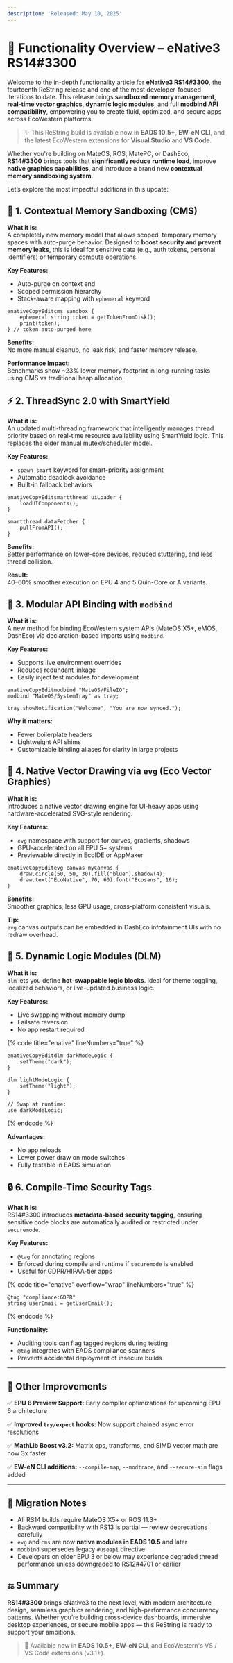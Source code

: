 ```yaml
---
description: 'Released: May 10, 2025'
---
```


# 📘 Functionality Overview – eNative3 RS14#3300

Welcome to the in-depth functionality article for **eNative3 RS14#3300**, the fourteenth ReString release and one of the most developer-focused iterations to date. This release brings **sandboxed memory management**, **real-time vector graphics**, **dynamic logic modules**, and full **modbind API compatibility**, empowering you to create fluid, optimized, and secure apps across EcoWestern platforms.

> ✨ This ReString build is available now in **EADS 10.5+**, **EW-eN CLI**, and the latest EcoWestern extensions for **Visual Studio** and **VS Code**.

Whether you're building on MateOS, ROS, MatePC, or DashEco, **RS14#3300** brings tools that **significantly reduce runtime load**, improve **native graphics capabilities**, and introduce a brand new **contextual memory sandboxing system**.

Let’s explore the most impactful additions in this update:

## 🧠 1. Contextual Memory Sandboxing (CMS)

**What it is:**\
A completely new memory model that allows scoped, temporary memory spaces with auto-purge behavior. Designed to **boost security and prevent memory leaks**, this is ideal for sensitive data (e.g., auth tokens, personal identifiers) or temporary compute operations.

**Key Features:**

* Auto-purge on context end
* Scoped permission hierarchy
* Stack-aware mapping with `ephemeral` keyword

```enative
enativeCopyEditcms sandbox {
    ephemeral string token = getTokenFromDisk();
    print(token);
} // token auto-purged here
```

**Benefits:**\
No more manual cleanup, no leak risk, and faster memory release.

**Performance Impact:**\
Benchmarks show \~23% lower memory footprint in long-running tasks using CMS vs traditional heap allocation.

## ⚡ 2. ThreadSync 2.0 with SmartYield

**What it is:**\
An updated multi-threading framework that intelligently manages thread priority based on real-time resource availability using SmartYield logic. This replaces the older manual mutex/scheduler model.

**Key Features:**

* `spawn smart` keyword for smart-priority assignment
* Automatic deadlock avoidance
* Built-in fallback behaviors

```enative
enativeCopyEditsmartthread uiLoader {
    loadUIComponents();
}

smartthread dataFetcher {
    pullFromAPI();
}
```

**Benefits:**\
Better performance on lower-core devices, reduced stuttering, and less thread collision.

**Result:**\
40–60% smoother execution on EPU 4 and 5 Quin-Core or A variants.

## 🧱 3. Modular API Binding with `modbind`

**What it is:**\
A new method for binding EcoWestern system APIs (MateOS X5+, eMOS, DashEco) via declaration-based imports using `modbind`.

**Key Features:**

* Supports live environment overrides
* Reduces redundant linkage
* Easily inject test modules for development

```enative
enativeCopyEditmodbind "MateOS/FileIO";
modbind "MateOS/SystemTray" as tray;

tray.showNotification("Welcome", "You are now synced.");
```

**Why it matters:**

* Fewer boilerplate headers
* Lightweight API shims
* Customizable binding aliases for clarity in large projects

## 🎨 4. Native Vector Drawing via `evg` (Eco Vector Graphics)

**What it is:**\
Introduces a native vector drawing engine for UI-heavy apps using hardware-accelerated SVG-style rendering.

**Key Features:**

* `evg` namespace with support for curves, gradients, shadows
* GPU-accelerated on all EPU 5+ systems
* Previewable directly in EcoIDE or AppMaker

```enative
enativeCopyEditevg canvas myCanvas {
    draw.circle(50, 50, 30).fill("blue").shadow(4);
    draw.text("EcoNative", 70, 60).font("Ecosans", 16);
}
```

**Benefits:**\
Smoother graphics, less GPU usage, cross-platform consistent visuals.

**Tip:**\
`evg` canvas outputs can be embedded in DashEco infotainment UIs with no redraw overhead.

## 🧪 5. Dynamic Logic Modules (DLM)

**What it is:**\
`dlm` lets you define **hot-swappable logic blocks**. Ideal for theme toggling, localized behaviors, or live-updated business logic.

**Key Features:**

* Live swapping without memory dump
* Failsafe reversion
* No app restart required

{% code title="enative" lineNumbers="true" %}
```enative
enativeCopyEditdlm darkModeLogic {
    setTheme("dark");
}

dlm lightModeLogic {
    setTheme("light");
}

// Swap at runtime:
use darkModeLogic;
```
{% endcode %}

**Advantages:**

* No app reloads
* Lower power draw on mode switches
* Fully testable in EADS simulation

## 🔒 6. Compile-Time Security Tags

**What it is:**\
RS14#3300 introduces **metadata-based security tagging**, ensuring sensitive code blocks are automatically audited or restricted under `securemode`.

**Key Features:**

* `@tag` for annotating regions
* Enforced during compile and runtime if `securemode` is enabled
* Useful for GDPR/HIPAA-tier apps

{% code title="enative" overflow="wrap" lineNumbers="true" %}
```enative
@tag "compliance:GDPR"
string userEmail = getUserEmail();
```
{% endcode %}

**Functionality:**

* Auditing tools can flag tagged regions during testing
* `@tag` integrates with EADS compliance scanners
* Prevents accidental deployment of insecure builds

***

## 🧰 Other Improvements

✅ **EPU 6 Preview Support:** Early compiler optimizations for upcoming EPU 6 architecture

✅ **Improved `try/expect` hooks:** Now support chained async error resolutions

✅ **MathLib Boost v3.2:** Matrix ops, transforms, and SIMD vector math are now 3x faster

✅ **EW-eN CLI additions:** `--compile-map`, `--modtrace`, and `--secure-sim` flags added

***

## 🧩 Migration Notes

* All RS14 builds require MateOS X5+ or ROS 11.3+
* Backward compatibility with RS13 is partial — review deprecations carefully
* `evg` and `cms` are now **native modules in EADS 10.5** and later
* `modbind` supersedes legacy `#useapi` directive
* Developers on older EPU 3 or below may experience degraded thread performance unless downgraded to RS12#4701 or earlier

## 🔚 Summary

**RS14#3300** brings eNative3 to the next level, with modern architecture design, seamless graphics rendering, and high-performance concurrency patterns. Whether you’re building cross-device dashboards, immersive desktop experiences, or secure mobile apps — this ReString is ready to support your ambitions.

> 🔧 Available now in **EADS 10.5+**, **EW-eN CLI**, and EcoWestern's VS / VS Code extensions (v3.1+).
